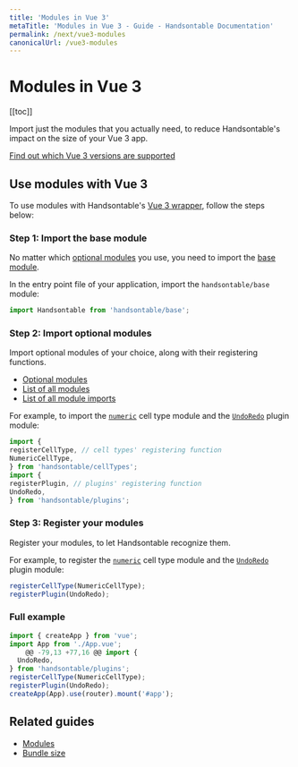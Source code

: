 ```yaml
---
title: 'Modules in Vue 3'
metaTitle: 'Modules in Vue 3 - Guide - Handsontable Documentation'
permalink: /next/vue3-modules
canonicalUrl: /vue3-modules
---
```


# Modules in Vue 3

[[toc]]

Import just the modules that you actually need, to reduce Handsontable's impact on the size of your Vue 3 app.

[Find out which Vue 3 versions are supported](@/guides/integrate-with-vue3/vue3-installation.md#vue-3-version-support)

## Use modules with Vue 3

To use modules with Handsontable's [Vue 3 wrapper](@/guides/integrate-with-vue3/vue3-installation.md), follow the steps below:

### Step 1: Import the base module

No matter which [optional modules](@/guides/tools-and-building/modules.md#optional-modules) you use, you need to import the [base module](@/guides/tools-and-building/modules.md#base-module).

In the entry point file of your application, import the `handsontable/base` module:

```js
import Handsontable from 'handsontable/base';
```

### Step 2: Import optional modules

Import optional modules of your choice, along with their registering functions.

- [Optional modules](@/guides/tools-and-building/modules.md#optional-modules)
- [List of all modules](@/guides/tools-and-building/modules.md#list-of-all-modules)
- [List of all module imports](@/guides/tools-and-building/modules.md#list-of-all-module-imports)

For example, to import the [`numeric`](@/guides/cell-types/numeric-cell-type.md) cell type module and the [`UndoRedo`](@/api/undoRedo.md) plugin module:

```js
import {
registerCellType, // cell types' registering function
NumericCellType,
} from 'handsontable/cellTypes';
import {
registerPlugin, // plugins' registering function
UndoRedo,
} from 'handsontable/plugins';
```

### Step 3: Register your modules

Register your modules, to let Handsontable recognize them.

For example, to register the [`numeric`](@/guides/cell-types/numeric-cell-type.md) cell type module and the [`UndoRedo`](@/api/undoRedo.md) plugin module:

```jsx
registerCellType(NumericCellType);
registerPlugin(UndoRedo);
```

### Full example

```js
import { createApp } from 'vue';
import App from './App.vue';
	@@ -79,13 +77,16 @@ import {
  UndoRedo,
} from 'handsontable/plugins';
registerCellType(NumericCellType);
registerPlugin(UndoRedo);
createApp(App).use(router).mount('#app');
```

## Related guides

- [Modules](@/guides/tools-and-building/modules.md)
- [Bundle size](@/guides/optimization/bundle-size.md)
